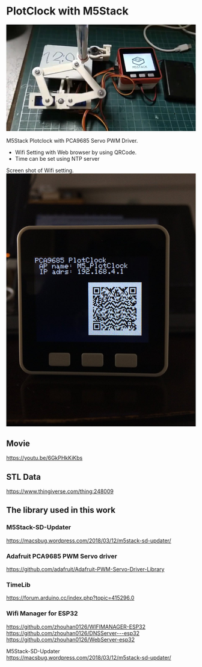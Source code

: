 # PlotClock with M5Stack

![M5PlotClock](./img/PlotClock.jpg)

M5Stack Plotclock with PCA9685 Servo PWM Driver.

- Wifi Setting with Web browser by using QRCode.
- Time can be set using NTP server

Screen shot of Wifi setting.
![Wifi Setting](./img/QRCode.jpg)


## Movie
https://youtu.be/6GkPHkKiKbs

## STL Data
https://www.thingiverse.com/thing:248009

## The library used in this work

### M5Stack-SD-Updater
https://macsbug.wordpress.com/2018/03/12/m5stack-sd-updater/

### Adafruit PCA9685 PWM Servo driver
https://github.com/adafruit/Adafruit-PWM-Servo-Driver-Library

### TimeLib
https://forum.arduino.cc/index.php?topic=415296.0

### Wifi Manager for ESP32
https://github.com/zhouhan0126/WIFIMANAGER-ESP32
https://github.com/zhouhan0126/DNSServer---esp32
https://github.com/zhouhan0126/WebServer-esp32

M5Stack-SD-Updater
https://macsbug.wordpress.com/2018/03/12/m5stack-sd-updater/
